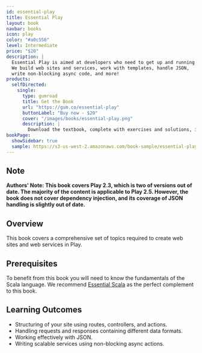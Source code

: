 ```yaml
---
id: essential-play
title: Essential Play
layout: book
navbar: books
icon: play
color: "#a0c556"
level: Intermediate
price: "$20"
description: |
  Essential Play is aimed at developers who need to get up and running with Play, fast!
  We build web sites and services, work with templates, handle JSON,
  write non-blocking async code, and more!
products:
  selfDirected:
    single:
      type: gumroad
      title: Get the Book
      url: "https://gum.co/essential-play"
      buttonLabel: "Buy now - $20"
      cover: "/images/books/essential-play.png"
      description: |
        Download the textbook, complete with exercises and solutions, in HTML, PDF, and ePub formats.
bookPage:
  showSidebar: true
  sample: https://s3-us-west-2.amazonaws.com/book-sample/essential-play-preview-with-full-toc.pdf
---
```


## Note

**Authors' Note: This book covers Play 2.3, which is two of versions out of date. The majority of the content is applicable to Play 2.5. However, the book does not cover dependency injection, and its coverage of JSON handling is slightly out of date.**

## Overview

This book covers a comprehensive set of topics required to create web sites and web services in Play.

## Prerequisites

To benefit from this book you will need to know the fundamentals of the Scala language.
We recommend [Essential Scala](/training/courses/essential-scala) as the perfect complement to this book.

## Learning Outcomes

- Structuring of your site using routes, controllers, and actions.
- Handling requests and responses containing different data formats.
- Working effectively with JSON.
- Writing scalable services using non-blocking async actions.
